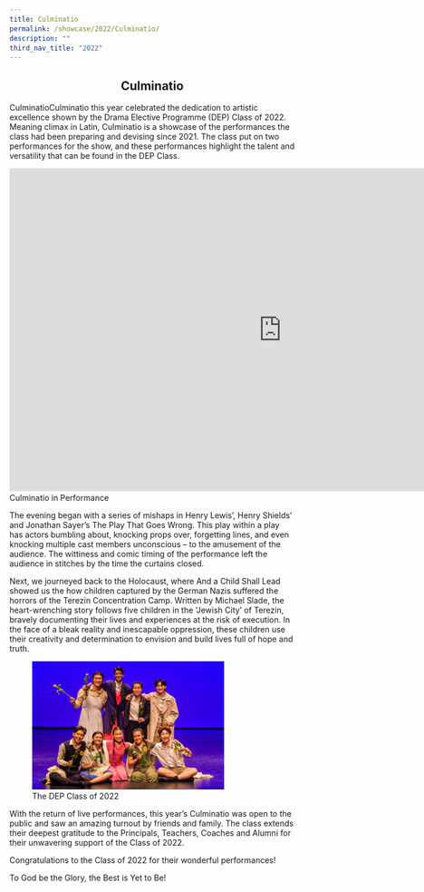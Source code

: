 ```yaml
---
title: Culminatio
permalink: /showcase/2022/Culminatio/
description: ""
third_nav_title: "2022"
---
```

## <center> Culminatio </center>

CulminatioCulminatio this year celebrated the dedication to artistic excellence shown by the Drama Elective Programme (DEP) Class of 2022. Meaning climax in Latin, Culminatio is a showcase of the performances the class had been preparing and devising since 2021. The class put on two performances for the show, and these performances highlight the talent and versatility that can be found in the DEP Class.

<iframe allowfullscreen="true" height="569" width="960" frameborder="0" src="https://docs.google.com/presentation/d/e/2PACX-1vR8eK8DO__T10nLa9E_NC2xWICPMRc3FWetx8vqQD4IaH1EkID-N0D68ezgKLsC9vSKCliolVuPbpMk/embed?start=false&amp;loop=false&amp;delayms=3000"></iframe>
Culminatio in Performance

The evening began with a series of mishaps in Henry Lewis’, Henry Shields’ and Jonathan Sayer’s The Play That Goes Wrong. This play within a play has actors bumbling about, knocking props over, forgetting lines, and even knocking multiple cast members unconscious – to the amusement of the audience. The wittiness and comic timing of the performance left the audience in stitches by the time the curtains closed.

  

Next, we journeyed back to the Holocaust, where And a Child Shall Lead showed us the how children captured by the German Nazis suffered the horrors of the Terezin Concentration Camp. Written by Michael Slade, the heart-wrenching story follows five children in the ‘Jewish City’ of Terezin, bravely documenting their lives and experiences at the risk of execution. In the face of a bleak reality and inescapable oppression, these children use their creativity and determination to envision and build lives full of hope and truth.


<figure>
<img style="width:80%;" src="/images/Culminatio.jpeg">
	<figcaption>The DEP Class of 2022</figcaption>
</figure>

With the return of live performances, this year’s Culminatio was open to the public and saw an amazing turnout by friends and family. The class extends their deepest gratitude to the Principals, Teachers, Coaches and Alumni for their unwavering support of the Class of 2022.&nbsp;

  

Congratulations to the Class of 2022 for their wonderful performances!&nbsp;&nbsp;

  
To God be the Glory, the Best is Yet to Be!